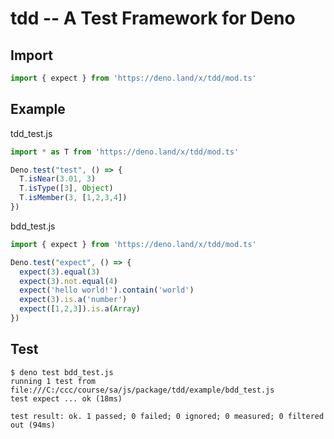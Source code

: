 # tdd -- A Test Framework for Deno

## Import

```js
import { expect } from 'https://deno.land/x/tdd/mod.ts'
```

## Example

tdd_test.js

```ts
import * as T from 'https://deno.land/x/tdd/mod.ts'

Deno.test("test", () => {
  T.isNear(3.01, 3)
  T.isType([3], Object)
  T.isMember(3, [1,2,3,4])
})
```

bdd_test.js

```js
import { expect } from 'https://deno.land/x/tdd/mod.ts'

Deno.test("expect", () => {
  expect(3).equal(3)
  expect(3).not.equal(4)
  expect('hello world!').contain('world')
  expect(3).is.a('number')
  expect([1,2,3]).is.a(Array)
})

```

## Test

```
$ deno test bdd_test.js
running 1 test from file:///C:/ccc/course/sa/js/package/tdd/example/bdd_test.js
test expect ... ok (18ms)

test result: ok. 1 passed; 0 failed; 0 ignored; 0 measured; 0 filtered out (94ms)
```
